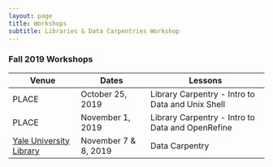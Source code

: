 ```yaml
---
layout: page
title: Workshops
subtitle: Libraries & Data Carpentries Workshop
---
```


### Fall 2019 Workshops

Venue | Dates | Lessons
---|---|---
PLACE | October 25, 2019 | Library Carpentry - Intro to Data and Unix Shell
PLACE | November 1, 2019 | Library Carpentry - Intro to Data and OpenRefine
[Yale University Library](https://github.com/NESCLiC/2019-06-12-Yale) | November 7 & 8, 2019 | Data Carpentry
